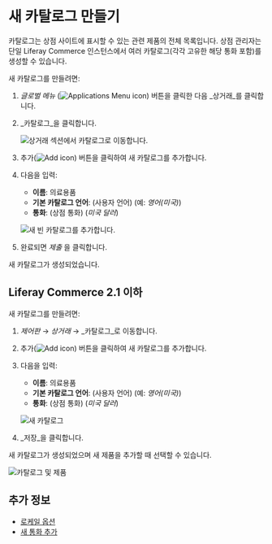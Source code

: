 # 새 카탈로그 만들기

카탈로그는 상점 사이트에 표시할 수 있는 관련 제품의 전체 목록입니다. 상점 관리자는 단일 Liferay Commerce 인스턴스에서 여러 카탈로그(각각 고유한 해당 통화 포함)를 생성할 수 있습니다.

새 카탈로그를 만들려면:

1. _글로벌 메뉴_ (![Applications Menu icon](../../images/icon-applications-menu.png)) 버튼을 클릭한 다음 _상거래_를 클릭합니다.
1. _카탈로그_을 클릭합니다.

    ![상거래 섹션에서 카탈로그로 이동합니다.](./creating-a-new-catalog/images/03.png)

1. 추가(![Add icon](../../images/icon-add.png)) 버튼을 클릭하여 새 카탈로그를 추가합니다.
1. 다음을 입력:

    * **이름**: 의료용품
    * **기본 카탈로그 언어**: (사용자 언어) (예: _영어(미국)_)
    * **통화**: (상점 통화) (_미국 달러_)

    ![새 빈 카탈로그를 추가합니다.](./creating-a-new-catalog/images/04.png)

1. 완료되면 _제출_ 을 클릭합니다.

새 카탈로그가 생성되었습니다.

## Liferay Commerce 2.1 이하

새 카탈로그를 만들려면:

1. _제어판_ → _상거래_ → _카탈로그_로 이동합니다.
1. 추가(![Add icon](../../images/icon-add.png)) 버튼을 클릭하여 새 카탈로그를 추가합니다.
1. 다음을 입력:

    * **이름**: 의료용품
    * **기본 카탈로그 언어**: (사용자 언어) (예: _영어(미국)_)
    * **통화**: (상점 통화) (_미국 달러_)

    ![새 카탈로그](./creating-a-new-catalog/images/01.png)

1. _저장_을 클릭합니다.

새 카탈로그가 생성되었으며 새 제품을 추가할 때 선택할 수 있습니다.

![카탈로그 및 제품](./creating-a-new-catalog/images/02.png)

## 추가 정보

* [로케일 옵션](../../store-management/locale-options.md)
* [새 통화 추가](../../store-management/currencies/adding-a-new-currency.md)
